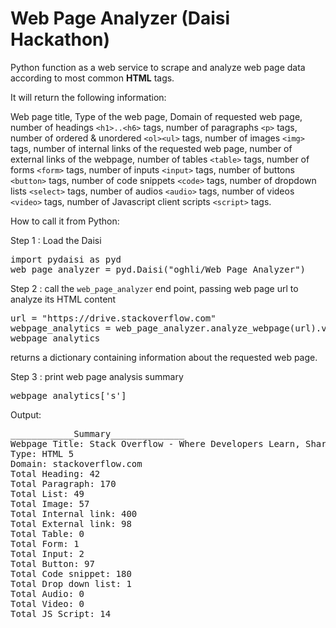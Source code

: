 # Web Page Analyzer (Daisi Hackathon)

Python function as a web service to scrape and analyze web page data according to most common **HTML** tags.

It will return the following information:

Web page title, Type of the web page, Domain of requested web page, number of headings `<h1>..<h6>` tags, number of paragraphs `<p>` tags, number of ordered & unordered `<ol><ul>` tags, number of images `<img>` tags, number of internal links of the requested web page, number of external links of the webpage, number of tables `<table>` tags, number of forms `<form>` tags, number of inputs `<input>` tags, number of buttons `<button>` tags, number of code snippets `<code>` tags, number of dropdown lists `<select>` tags, number of audios `<audio>` tags, number of videos `<video>` tags, number of Javascript client scripts `<script>` tags.

How to call it from Python:

Step 1 : Load the Daisi

<pre>
import pydaisi as pyd
web_page_analyzer = pyd.Daisi("oghli/Web Page Analyzer")
</pre>
Step 2 : call the `web_page_analyzer` end point, passing web page url to analyze its HTML content

<pre>
url = "https://drive.stackoverflow.com"
webpage_analytics = web_page_analyzer.analyze_webpage(url).value
webpage_analytics
</pre>

returns a dictionary containing information about the requested web page.

Step 3 : print web page analysis summary 
<pre>
webpage_analytics['s']
</pre>

Output:
<pre>
____________Summary______________
Webpage Title: Stack Overflow - Where Developers Learn, Share, & Build Careers
Type: HTML 5
Domain: stackoverflow.com
Total Heading: 42
Total Paragraph: 170
Total List: 49
Total Image: 57
Total Internal link: 400
Total External link: 98
Total Table: 0
Total Form: 1
Total Input: 2
Total Button: 97
Total Code snippet: 180
Total Drop down list: 1
Total Audio: 0
Total Video: 0
Total JS Script: 14
</pre>

